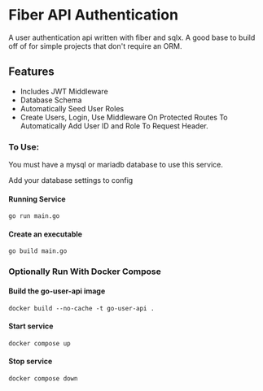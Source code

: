 # Fiber API Authentication

A user authentication api written with fiber and sqlx. A good base to build off of for simple projects that don't require an ORM.

## Features

- Includes JWT Middleware
- Database Schema
- Automatically Seed User Roles
- Create Users, Login, Use Middleware On Protected Routes To Automatically Add User ID and Role To Request Header.

### To Use:

You must have a mysql or mariadb database to use this service.

Add your database settings to config

#### Running Service

```
go run main.go
```

#### Create an executable

```
go build main.go
```

### Optionally Run With Docker Compose

#### Build the go-user-api image

```
docker build --no-cache -t go-user-api .
```

#### Start service

```
docker compose up
```

#### Stop service

```
docker compose down
```
